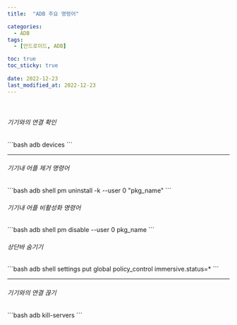```yaml
---
title:  "ADB 주요 명령어"

categories:
  - ADB
tags:
  - [안드로이드, ADB]

toc: true
toc_sticky: true
 
date: 2022-12-23
last_modified_at: 2022-12-23
---
```


<br/>

<h6>기기와의 연결 확인</h6>
```bash
adb devices
```
<br/>

---


<h6>기기내 어플 제거 명령어</h6>
```bash
adb shell pm uninstall -k --user 0 "pkg_name"
```
<br/>

<h6>기기내 어플 비활성화 명령어</h6>
```bash
adb shell pm disable --user 0 pkg_name
```
<br/>

<h6>상단바 숨기기</h6>
```bash
adb shell settings put global policy_control immersive.status=*
```
<br/>

---


<h6>기기와의 연결 끊기</h6>
```bash
adb kill-servers
```
<br/>